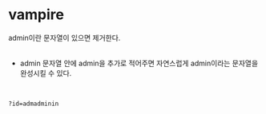 # vampire

admin이란 문자열이 있으면 제거한다.   
<br/>

* admin 문자열 안에 admin을 추가로 적어주면 자연스럽게 admin이라는 문자열을 완성시킬 수 있다.   
<br/>



```
?id=admadminin
```
